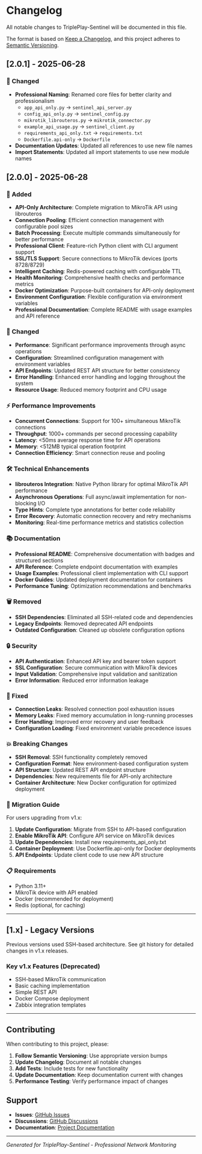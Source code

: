 # Changelog

All notable changes to TriplePlay-Sentinel will be documented in this file.

The format is based on [Keep a Changelog](https://keepachangelog.com/en/1.0.0/),
and this project adheres to [Semantic Versioning](https://semver.org/spec/v2.0.0.html).

## [2.0.1] - 2025-06-28

### 🔧 Changed
- **Professional Naming**: Renamed core files for better clarity and professionalism
  - `app_api_only.py` → `sentinel_api_server.py`
  - `config_api_only.py` → `sentinel_config.py`
  - `mikrotik_librouteros.py` → `mikrotik_connector.py`
  - `example_api_usage.py` → `sentinel_client.py`
  - `requirements_api_only.txt` → `requirements.txt`
  - `Dockerfile.api-only` → `Dockerfile`
- **Documentation Updates**: Updated all references to use new file names
- **Import Statements**: Updated all import statements to use new module names

## [2.0.0] - 2025-06-28

### 🚀 Added
- **API-Only Architecture**: Complete migration to MikroTik API using librouteros
- **Connection Pooling**: Efficient connection management with configurable pool sizes
- **Batch Processing**: Execute multiple commands simultaneously for better performance
- **Professional Client**: Feature-rich Python client with CLI argument support
- **SSL/TLS Support**: Secure connections to MikroTik devices (ports 8728/8729)
- **Intelligent Caching**: Redis-powered caching with configurable TTL
- **Health Monitoring**: Comprehensive health checks and performance metrics
- **Docker Optimization**: Purpose-built containers for API-only deployment
- **Environment Configuration**: Flexible configuration via environment variables
- **Professional Documentation**: Complete README with usage examples and API reference

### 🔧 Changed
- **Performance**: Significant performance improvements through async operations
- **Configuration**: Streamlined configuration management with environment variables
- **API Endpoints**: Updated REST API structure for better consistency
- **Error Handling**: Enhanced error handling and logging throughout the system
- **Resource Usage**: Reduced memory footprint and CPU usage

### ⚡ Performance Improvements
- **Concurrent Connections**: Support for 100+ simultaneous MikroTik connections
- **Throughput**: 1000+ commands per second processing capability
- **Latency**: <50ms average response time for API operations
- **Memory**: <512MB typical operation footprint
- **Connection Efficiency**: Smart connection reuse and pooling

### 🛠️ Technical Enhancements
- **librouteros Integration**: Native Python library for optimal MikroTik API performance
- **Asynchronous Operations**: Full async/await implementation for non-blocking I/O
- **Type Hints**: Complete type annotations for better code reliability
- **Error Recovery**: Automatic connection recovery and retry mechanisms
- **Monitoring**: Real-time performance metrics and statistics collection

### 📚 Documentation
- **Professional README**: Comprehensive documentation with badges and structured sections
- **API Reference**: Complete endpoint documentation with examples
- **Usage Examples**: Professional client implementation with CLI support
- **Docker Guides**: Updated deployment documentation for containers
- **Performance Tuning**: Optimization recommendations and benchmarks

### 🗑️ Removed
- **SSH Dependencies**: Eliminated all SSH-related code and dependencies
- **Legacy Endpoints**: Removed deprecated API endpoints
- **Outdated Configuration**: Cleaned up obsolete configuration options

### 🔒 Security
- **API Authentication**: Enhanced API key and bearer token support
- **SSL Configuration**: Secure communication with MikroTik devices
- **Input Validation**: Comprehensive input validation and sanitization
- **Error Information**: Reduced error information leakage

### 🐛 Fixed
- **Connection Leaks**: Resolved connection pool exhaustion issues
- **Memory Leaks**: Fixed memory accumulation in long-running processes
- **Error Handling**: Improved error recovery and user feedback
- **Configuration Loading**: Fixed environment variable precedence issues

### 💥 Breaking Changes
- **SSH Removal**: SSH functionality completely removed
- **Configuration Format**: New environment-based configuration system
- **API Structure**: Updated REST API endpoint structure
- **Dependencies**: New requirements file for API-only architecture
- **Container Architecture**: New Docker configuration for optimized deployment

### 🔄 Migration Guide
For users upgrading from v1.x:

1. **Update Configuration**: Migrate from SSH to API-based configuration
2. **Enable MikroTik API**: Configure API service on MikroTik devices
3. **Update Dependencies**: Install new requirements_api_only.txt
4. **Container Deployment**: Use Dockerfile.api-only for Docker deployments
5. **API Endpoints**: Update client code to use new API structure

### 📋 Requirements
- Python 3.11+
- MikroTik device with API enabled
- Docker (recommended for deployment)
- Redis (optional, for caching)

---

## [1.x] - Legacy Versions

Previous versions used SSH-based architecture. See git history for detailed changes in v1.x releases.

### Key v1.x Features (Deprecated)
- SSH-based MikroTik communication
- Basic caching implementation
- Simple REST API
- Docker Compose deployment
- Zabbix integration templates

---

## Contributing

When contributing to this project, please:

1. **Follow Semantic Versioning**: Use appropriate version bumps
2. **Update Changelog**: Document all notable changes
3. **Add Tests**: Include tests for new functionality
4. **Update Documentation**: Keep documentation current with changes
5. **Performance Testing**: Verify performance impact of changes

## Support

- **Issues**: [GitHub Issues](https://github.com/flicl/TriplePlay-Sentinel/issues)
- **Discussions**: [GitHub Discussions](https://github.com/flicl/TriplePlay-Sentinel/discussions)
- **Documentation**: [Project Documentation](docs/)

---

*Generated for TriplePlay-Sentinel - Professional Network Monitoring*
